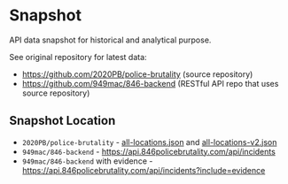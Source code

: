 # Snapshot
API data snapshot for historical and analytical purpose.

See original repository for latest data:
* https://github.com/2020PB/police-brutality (source repository)
* https://github.com/949mac/846-backend (RESTful API repo that uses source repository)

## Snapshot Location
* `2020PB/police-brutality` - [all-locations.json](https://raw.githubusercontent.com/2020PB/police-brutality/data_build/all-locations.json) and [all-locations-v2.json](https://raw.githubusercontent.com/2020PB/police-brutality/data_build/all-locations-v2.json)
* `949mac/846-backend` - https://api.846policebrutality.com/api/incidents
* `949mac/846-backend` with evidence - https://api.846policebrutality.com/api/incidents?include=evidence